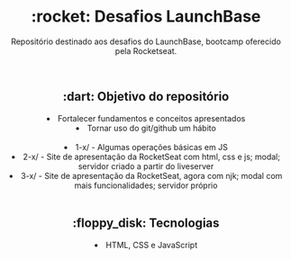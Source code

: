 <h1 align="center"> :rocket: Desafios LaunchBase </h1>
<p align="center"> Repositório destinado aos desafios do LaunchBase, bootcamp oferecido pela Rocketseat. </p><br />

<h2 align="center"> :dart: Objetivo do repositório </h2>
<li align="center"> Fortalecer fundamentos e conceitos apresentados </li>
<li align="center"> Tornar uso do git/github um hábito </li><br />
<li align="center"> 1-x/ - Algumas operações básicas em JS </li>
<li align="center"> 2-x/ - Site de apresentação da RocketSeat com html, css e js; modal; servidor criado a partir do liveserver </li>
<li align="center"> 3-x/ - Site de apresentação da RocketSeat, agora com njk; modal com mais funcionalidades; servidor próprio </li><br />

<h2 align="center"> :floppy_disk: Tecnologias </h2>
<li align="center"> HTML, CSS e JavaScript </li>